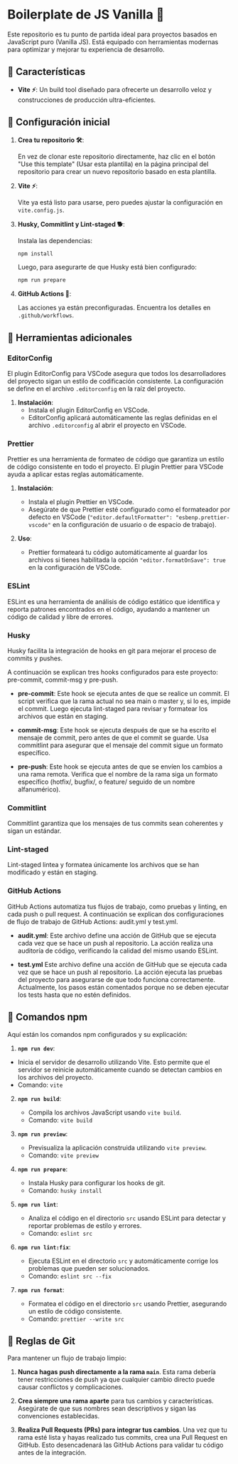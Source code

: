 # Boilerplate de JS Vanilla 🚀

Este repositorio es tu punto de partida ideal para proyectos basados en JavaScript puro (Vanilla JS). Está equipado con herramientas modernas para optimizar y mejorar tu experiencia de desarrollo.

## 🌟 Características

- **Vite ⚡**: Un build tool diseñado para ofrecerte un desarrollo veloz y construcciones de producción ultra-eficientes.

## 🚀 Configuración inicial

1. **Crea tu repositorio 🛠️**:

   En vez de clonar este repositorio directamente, haz clic en el botón "Use this template" (Usar esta plantilla) en la página principal del repositorio para crear un nuevo repositorio basado en esta plantilla.

2. **Vite ⚡**:

   Vite ya está listo para usarse, pero puedes ajustar la configuración en `vite.config.js`.

3. **Husky, Commitlint y Lint-staged 🐕**:

   Instala las dependencias:

   ```bash
   npm install
   ```

   Luego, para asegurarte de que Husky está bien configurado:

   ```bash
   npm run prepare
   ```

4. **GitHub Actions 🤖**:

   Las acciones ya están preconfiguradas. Encuentra los detalles en `.github/workflows`.

## 🔧 Herramientas adicionales

### EditorConfig

El plugin EditorConfig para VSCode asegura que todos los desarrolladores del proyecto sigan un estilo de codificación consistente. La configuración se define en el archivo `.editorconfig` en la raíz del proyecto.

1. **Instalación**:
   - Instala el plugin EditorConfig en VSCode.
   - EditorConfig aplicará automáticamente las reglas definidas en el archivo `.editorconfig` al abrir el proyecto en VSCode.

### Prettier

Prettier es una herramienta de formateo de código que garantiza un estilo de código consistente en todo el proyecto. El plugin Prettier para VSCode ayuda a aplicar estas reglas automáticamente.

1. **Instalación**:

   - Instala el plugin Prettier en VSCode.
   - Asegúrate de que Prettier esté configurado como el formateador por defecto en VSCode (`"editor.defaultFormatter": "esbenp.prettier-vscode"` en la configuración de usuario o de espacio de trabajo).

2. **Uso**:
   - Prettier formateará tu código automáticamente al guardar los archivos si tienes habilitada la opción `"editor.formatOnSave": true` en la configuración de VSCode.

### ESLint

ESLint es una herramienta de análisis de código estático que identifica y reporta patrones encontrados en el código, ayudando a mantener un código de calidad y libre de errores.

### Husky

Husky facilita la integración de hooks en git para mejorar el proceso de commits y pushes.

A continuación se explican tres hooks configurados para este proyecto: pre-commit, commit-msg y pre-push.

- **pre-commit**: Este hook se ejecuta antes de que se realice un commit. El script verifica que la rama actual no sea main o master y, si lo es, impide el commit. Luego ejecuta lint-staged para revisar y formatear los archivos que están en staging.

- **commit-msg**: Este hook se ejecuta después de que se ha escrito el mensaje de commit, pero antes de que el commit se guarde. Usa commitlint para asegurar que el mensaje del commit sigue un formato específico.

- **pre-push**: Este hook se ejecuta antes de que se envíen los cambios a una rama remota. Verifica que el nombre de la rama siga un formato específico (hotfix/, bugfix/, o feature/ seguido de un nombre alfanumérico).

### Commitlint

Commitlint garantiza que los mensajes de tus commits sean coherentes y sigan un estándar.

### Lint-staged

Lint-staged lintea y formatea únicamente los archivos que se han modificado y están en staging.

### GitHub Actions

GitHub Actions automatiza tus flujos de trabajo, como pruebas y linting, en cada push o pull request. A continuación se explican dos configuraciones de flujo de trabajo de GitHub Actions: audit.yml y test.yml.

- **audit.yml**: Este archivo define una acción de GitHub que se ejecuta cada vez que se hace un push al repositorio. La acción realiza una auditoría de código, verificando la calidad del mismo usando ESLint.

- **test.yml** Este archivo define una acción de GitHub que se ejecuta cada vez que se hace un push al repositorio. La acción ejecuta las pruebas del proyecto para asegurarse de que todo funciona correctamente. Actualmente, los pasos están comentados porque no se deben ejecutar los tests hasta que no estén definidos.

## 📜 Comandos npm

Aquí están los comandos npm configurados y su explicación:

1. **`npm run dev`**:

- Inicia el servidor de desarrollo utilizando Vite. Esto permite que el servidor se reinicie automáticamente cuando se detectan cambios en los archivos del proyecto.
- Comando: `vite`

2. **`npm run build`**:

   - Compila los archivos JavaScript usando `vite build`.
   - Comando: `vite build`

3. **`npm run preview`**:

   - Previsualiza la aplicación construida utilizando `vite preview`.
   - Comando: `vite preview`

4. **`npm run prepare`**:

   - Instala Husky para configurar los hooks de git.
   - Comando: `husky install`

5. **`npm run lint`**:

   - Analiza el código en el directorio `src` usando ESLint para detectar y reportar problemas de estilo y errores.
   - Comando: `eslint src`

6. **`npm run lint:fix`**:

   - Ejecuta ESLint en el directorio `src` y automáticamente corrige los problemas que pueden ser solucionados.
   - Comando: `eslint src --fix`

7. **`npm run format`**:
   - Formatea el código en el directorio `src` usando Prettier, asegurando un estilo de código consistente.
   - Comando: `prettier --write src`

## 📢 Reglas de Git

Para mantener un flujo de trabajo limpio:

1. **Nunca hagas push directamente a la rama `main`**. Esta rama debería tener restricciones de push ya que cualquier cambio directo puede causar conflictos y complicaciones.

2. **Crea siempre una rama aparte** para tus cambios y características. Asegúrate de que sus nombres sean descriptivos y sigan las convenciones establecidas.

3. **Realiza Pull Requests (PRs) para integrar tus cambios**. Una vez que tu rama esté lista y hayas realizado tus commits, crea una Pull Request en GitHub. Esto desencadenará las GitHub Actions para validar tu código antes de la integración.
